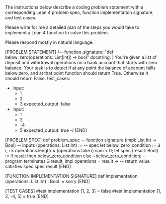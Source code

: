 The instructions below describe a coding problem statement with a corresponding Lean 4 problem spec, function implementation signature, and test cases.

Please write for me a detailed plan of the steps you would take to implement a Lean 4 function to solve this problem.

Please respond mostly in natural language.

[PROBLEM STATEMENT]
/--
function_signature: "def below_zero(operations: List[int]) -> bool"
docstring: |
    You're given a list of deposit and withdrawal operations on a bank account that starts with
    zero balance. Your task is to detect if at any point the balance of account fallls below zero, and
    at that point function should return True. Otherwise it should return False.
test_cases:
  - input:
      - 1
      - 2
      - 3
    expected_output: false
  - input:
      - 1
      - 2
      - -4
      - 5
    expected_output: true
-/
[END]

[PROBLEM SPEC]
def problem_spec
-- function signature
(impl: List Int → Bool)
-- inputs
(operations: List Int) :=
-- spec
let below_zero_condition := ∃ i, i ≤ operations.length ∧
(operations.take i).sum < 0;
let spec (result: Bool) :=
if result then below_zero_condition else ¬below_zero_condition;
-- program terminates
∃ result, impl operations = result →
-- return value satisfies spec
spec result
[END]

[FUNCTION IMPLEMENTATION SIGNATURE]
def implementation (operations: List Int) : Bool :=
sorry
[END]

[TEST CASES]
#test implementation [1, 2, 3] = false
#test implementation [1, 2, -4, 5] = true
[END]